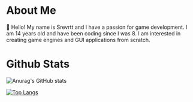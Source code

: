 # About Me
👋 Hello! My name is Srevrtt and I have a passion for game development. I am 14 years old and have been coding since I was 8. I am interested in creating game engines and GUI applications from scratch.

# Github Stats

![Anurag's GitHub stats](https://github-readme-stats.vercel.app/api?username=srevrtt&show_icons=true&theme=tokyonight&count_private=true&_commits=true)

[![Top Langs](https://github-readme-stats.vercel.app/api/top-langs/?username=srevrtt&langs_count=10&layout=compact&theme=tokyonight)](https://github.com/anuraghazra/github-readme-stats)
